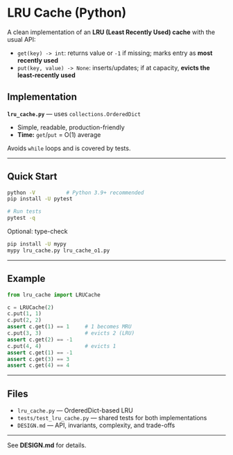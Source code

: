 # LRU Cache (Python)

A clean implementation of an **LRU (Least Recently Used) cache** with the usual API:

- `get(key) -> int`: returns value or `-1` if missing; marks entry as **most recently used**
- `put(key, value) -> None`: inserts/updates; if at capacity, **evicts the least-recently used**

## Implementation

**`lru_cache.py`** — uses `collections.OrderedDict`
- Simple, readable, production-friendly
- **Time:** `get`/`put` = O(1) average

Avoids `while` loops and is covered by tests.

---

## Quick Start

```bash
python -V          # Python 3.9+ recommended
pip install -U pytest

# Run tests
pytest -q
```

Optional: type-check
```bash
pip install -U mypy
mypy lru_cache.py lru_cache_o1.py
```

---

## Example

```python
from lru_cache import LRUCache

c = LRUCache(2)
c.put(1, 1)
c.put(2, 2)
assert c.get(1) == 1     # 1 becomes MRU
c.put(3, 3)              # evicts 2 (LRU)
assert c.get(2) == -1
c.put(4, 4)              # evicts 1
assert c.get(1) == -1
assert c.get(3) == 3
assert c.get(4) == 4
```

---

## Files

- `lru_cache.py` — OrderedDict-based LRU
- `tests/test_lru_cache.py` — shared tests for both implementations
- `DESIGN.md` — API, invariants, complexity, and trade-offs

---

See **DESIGN.md** for details.
